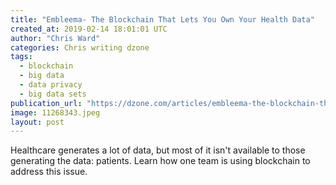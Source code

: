 ```yaml
---
title: "Embleema- The Blockchain That Lets You Own Your Health Data"
created_at: 2019-02-14 18:01:01 UTC
author: "Chris Ward"
categories: Chris writing dzone
tags: 
  - blockchain
  - big data
  - data privacy
  - big data sets
publication_url: "https://dzone.com/articles/embleema-the-blockchain-that-lets-you-own-your-hea"
image: 11268343.jpeg
layout: post
---
```

Healthcare generates a lot of data, but most of it isn't available to those generating the data: patients. Learn how one team is using blockchain to address this issue.

